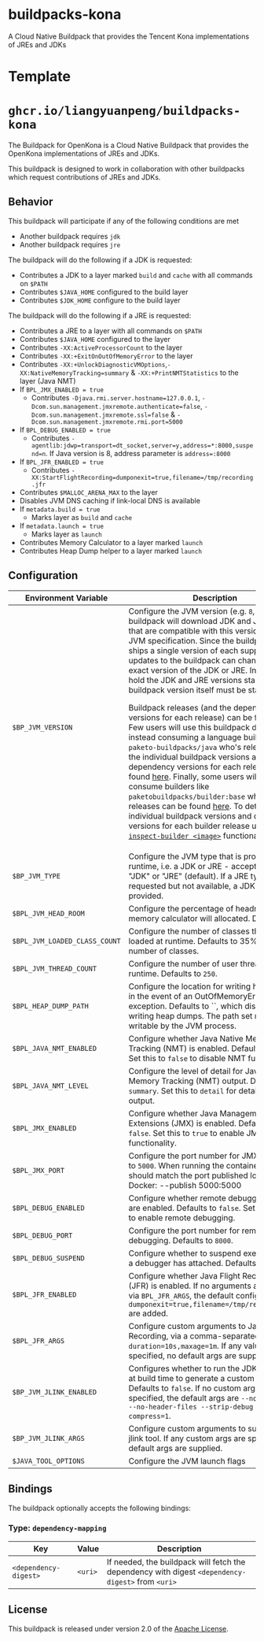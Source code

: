 # buildpacks-kona
A Cloud Native Buildpack that provides the Tencent Kona implementations of JREs and JDKs



# Template

# `ghcr.io/liangyuanpeng/buildpacks-kona`

The Buildpack for OpenKona is a Cloud Native Buildpack that provides the OpenKona implementations of JREs and JDKs.

This buildpack is designed to work in collaboration with other buildpacks which request contributions of JREs and JDKs.

## Behavior

This buildpack will participate if any of the following conditions are met

* Another buildpack requires `jdk`
* Another buildpack requires `jre`

The buildpack will do the following if a JDK is requested:

* Contributes a JDK to a layer marked `build` and `cache` with all commands on `$PATH`
* Contributes `$JAVA_HOME` configured to the build layer
* Contributes `$JDK_HOME` configure to the build layer

The buildpack will do the following if a JRE is requested:

* Contributes a JRE to a layer with all commands on `$PATH`
* Contributes `$JAVA_HOME` configured to the layer
* Contributes `-XX:ActiveProcessorCount` to the layer
* Contributes `-XX:+ExitOnOutOfMemoryError` to the layer
* Contributes `-XX:+UnlockDiagnosticVMOptions`,`-XX:NativeMemoryTracking=summary` & `-XX:+PrintNMTStatistics` to the layer (Java NMT)
* If `BPL_JMX_ENABLED = true`
  * Contributes `-Djava.rmi.server.hostname=127.0.0.1`, `-Dcom.sun.management.jmxremote.authenticate=false`, `-Dcom.sun.management.jmxremote.ssl=false` & `-Dcom.sun.management.jmxremote.rmi.port=5000`
* If `BPL_DEBUG_ENABLED = true`
  * Contributes `-agentlib:jdwp=transport=dt_socket,server=y,address=*:8000,suspend=n`. If Java version is 8, address parameter is `address=:8000`
* If `BPL_JFR_ENABLED = true`
  * Contributes `-XX:StartFlightRecording=dumponexit=true,filename=/tmp/recording.jfr`
* Contributes `$MALLOC_ARENA_MAX` to the layer
* Disables JVM DNS caching if link-local DNS is available
* If `metadata.build = true`
  * Marks layer as `build` and `cache`
* If `metadata.launch = true`
  * Marks layer as `launch`
* Contributes Memory Calculator to a layer marked `launch`
* Contributes Heap Dump helper to a layer marked `launch`

## Configuration

| Environment Variable          | Description                                                                                                                                                                                                                                                                                                                                                                                                                                                                                                                                                                                                                                                                                                                                                                                                                                                                                                                                                                                                                                                                                                                                                                                                                                   |
| ----------------------------- | --------------------------------------------------------------------------------------------------------------------------------------------------------------------------------------------------------------------------------------------------------------------------------------------------------------------------------------------------------------------------------------------------------------------------------------------------------------------------------------------------------------------------------------------------------------------------------------------------------------------------------------------------------------------------------------------------------------------------------------------------------------------------------------------------------------------------------------------------------------------------------------------------------------------------------------------------------------------------------------------------------------------------------------------------------------------------------------------------------------------------------------------------------------------------------------------------------------------------------------------- |
| `$BP_JVM_VERSION`             | Configure the JVM version (e.g. `8`, `11`, `17`).  The buildpack will download JDK and JRE assets that are compatible with this version of the JVM specification.  Since the buildpack only ships a single version of each supported line, updates to the buildpack can change the exact version of the JDK or JRE.  In order to hold the JDK and JRE versions stable, the buildpack version itself must be stable.<p/><p/>Buildpack releases (and the dependency versions for each release) can be found [here][bpv].  Few users will use this buildpack directly, instead consuming a language buildpack like `paketo-buildpacks/java` who's releases (and the individual buildpack versions and dependency versions for each release) can be found [here](https://github.com/paketo-buildpacks/java/releases).  Finally, some users will will consume builders like `paketobuildpacks/builder:base` who's releases can be found [here](https://hub.docker.com/r/paketobuildpacks/builder/tags?page=1&name=base).  To determine the individual buildpack versions and dependency versions for each builder release use the [`pack inspect-builder <image>`](https://buildpacks.io/docs/reference/pack/pack_inspect-builder/) functionality. |
| `$BP_JVM_TYPE`                | Configure the JVM type that is provided at runtime, i.e. a JDK or JRE - accepts values "JDK" or "JRE" (default). If a JRE type is requested but not available, a JDK will be provided.                                                                                                                                                                                                                                                                                                                                                                                                                                                                                                                                                                                                                                                                                                                                                                                                                                                                                                                                                                                                                                                        |
| `$BPL_JVM_HEAD_ROOM`          | Configure the percentage of headroom the memory calculator will allocated.  Defaults to `0`.                                                                                                                                                                                                                                                                                                                                                                                                                                                                                                                                                                                                                                                                                                                                                                                                                                                                                                                                                                                                                                                                                                                                                  |
| `$BPL_JVM_LOADED_CLASS_COUNT` | Configure the number of classes that will be loaded at runtime.  Defaults to 35% of the number of classes.                                                                                                                                                                                                                                                                                                                                                                                                                                                                                                                                                                                                                                                                                                                                                                                                                                                                                                                                                                                                                                                                                                                                    |
| `$BPL_JVM_THREAD_COUNT`       | Configure the number of user threads at runtime.  Defaults to `250`.                                                                                                                                                                                                                                                                                                                                                                                                                                                                                                                                                                                                                                                                                                                                                                                                                                                                                                                                                                                                                                                                                                                                                                          |
| `$BPL_HEAP_DUMP_PATH`         | Configure the location for writing heap dumps in the event of an OutOfMemoryError exception. Defaults to ``, which disables writing heap dumps. The path set must be writable by the JVM process.                                                                                                                                                                                                                                                                                                                                                                                                                                                                                                                                                                                                                                                                                                                                                                                                                                                                                                                                                                                                                                             |
| `$BPL_JAVA_NMT_ENABLED`         | Configure whether Java Native Memory Tracking (NMT) is enabled. Defaults to `true`. Set this to `false` to disable NMT functionality.                                                                                                                                                                                                                                                                                                                                                                                                                                                                                                                                                                                                                                                                                                                                                                                                                                                                                                                                                                                                                                         |
| `$BPL_JAVA_NMT_LEVEL`         | Configure the level of detail for Java Native Memory Tracking (NMT) output. Defaults to `summary`. Set this to `detail` for detailed NMT output.                                                                                                                                                                                                                                                                                                                                                                                                                                                                                                                                                                                                                                                                                                                                                                                                                                                                                                                                                                                                                                             |
| `$BPL_JMX_ENABLED`         | Configure whether Java Management Extensions (JMX) is enabled. Defaults to `false`. Set this to `true` to enable JMX functionality.                                                                                                                                                                                                                                                                                                                                                                                                                                                                                                                                                                                                                                                                                                                                                                                                                                                                                                                                                                                                                                         |
| `$BPL_JMX_PORT`         | Configure the port number for JMX. Defaults to `5000`. When running the container, this value should match the port published locally, i.e. for Docker: --publish 5000:5000                                                                                                                                                                                                                                                                                                                                                                                                                                                                                                                                                                                                                                                                                                                                                                                                                                                                                                                                                                                                                       |
| `$BPL_DEBUG_ENABLED`         | Configure whether remote debugging features are enabled. Defaults to `false`. Set this to `true` to enable remote debugging.                                                                                                                                                                                                                                                                                                                                                                                                                                                                                                                                                                                                                                                                                                                                                                                                                                                                                                                                                                                                                                         |
| `$BPL_DEBUG_PORT`         | Configure the port number for remote debugging. Defaults to `8000`.
| `$BPL_DEBUG_SUSPEND`         | Configure whether to suspend execution until a debugger has attached. Defaults to `false`.
| `$BPL_JFR_ENABLED`         | Configure whether Java Flight Recording (JFR) is enabled. If no arguments are specified via `BPL_JFR_ARGS`, the default config args `dumponexit=true,filename=/tmp/recording.jfr` are added.
| `$BPL_JFR_ARGS`         | Configure custom arguments to Java Flight Recording, via a comma-separated list, e.g. `duration=10s,maxage=1m`. If any values are specified, no default args are supplied.
| `$BP_JVM_JLINK_ENABLED`         | Configures whether to run the JDK's jlink tool at build time to generate a custom JRE. Defaults to `false`. If no custom args are specified, the default args are `--no-man-pages --no-header-files --strip-debug --compress=1`.
| `$BP_JVM_JLINK_ARGS`         | Configure custom arguments to supply to the jlink tool. If any custom args are specified, no default args are supplied.
| `$JAVA_TOOL_OPTIONS`          | Configure the JVM launch flags                                                                                                                                                                                                                                                                                                                                                                                                                                                                                                                                                                                                                                                                                                                                                                                                                                                                                                                                                                                                                                                                                                                                                                                                                |

[bpv]: https://github.com/liangyuanpeng/buildpacks-kona/releases

## Bindings

The buildpack optionally accepts the following bindings:

### Type: `dependency-mapping`

| Key                   | Value   | Description                                                                                       |
| --------------------- | ------- | ------------------------------------------------------------------------------------------------- |
| `<dependency-digest>` | `<uri>` | If needed, the buildpack will fetch the dependency with digest `<dependency-digest>` from `<uri>` |

## License

This buildpack is released under version 2.0 of the [Apache License][a].

[a]: http://www.apache.org/licenses/LICENSE-2.0
